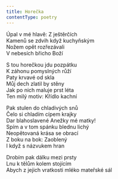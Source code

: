 ```yaml
---
title: Horečka
contentType: poetry
---
```


<section>

Úpal v mé hlavě: Z ještěrčích  
Kamenů se zdvih když kuchyňským  
Nožem opět rozřezávali  
V nebesích břicho Boží

S tou horečkou jdu pozpátku  
K záhonu pomyslných růží  
Paty krvavé od skla  
Můj dech zlatil by stěny  
Jak po nich maluje prst léta  
Ten milý motiv: Křídlo kachní

Pak stulen do chladivých snů  
Čelo si chladím cípem krajky  
Dar blahoslavené Anežky mé matky!  
Spím a v tom spánku blednu lichý  
Neopětovaná krása se obrací  
Z boku na bok: Zaoblený  
I když s názvukem hran

Drobím pak dálku mezi prsty  
Lnu k tělům kolem stojícím  
Abych z jejich vratkosti mléko mateřské sál

</section>

